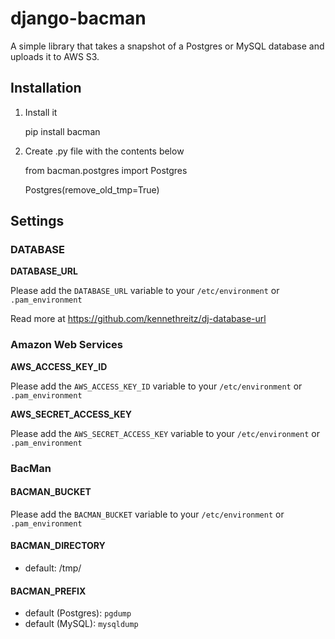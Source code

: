 # django-bacman #

A simple library that takes a snapshot of a Postgres or MySQL database and uploads it to AWS S3.

## Installation ##

1. Install it

    pip install bacman
    


2. Create .py file with the contents below

    from bacman.postgres import Postgres

    Postgres(remove_old_tmp=True)
    

## Settings ##

### DATABASE

**DATABASE_URL**

Please add the `DATABASE_URL` variable to your `/etc/environment` or `.pam_environment`

Read more at https://github.com/kennethreitz/dj-database-url


### Amazon Web Services

**AWS_ACCESS_KEY_ID**

Please add the `AWS_ACCESS_KEY_ID` variable to your `/etc/environment` or `.pam_environment`

**AWS_SECRET_ACCESS_KEY**

Please add the `AWS_SECRET_ACCESS_KEY` variable to your `/etc/environment` or `.pam_environment`


### BacMan ###

#### BACMAN_BUCKET

Please add the `BACMAN_BUCKET` variable to your `/etc/environment` or `.pam_environment`

#### BACMAN_DIRECTORY
* default: /tmp/

#### BACMAN_PREFIX
* default (Postgres): `pgdump`
* default (MySQL): `mysqldump`
